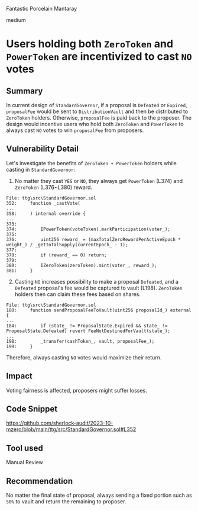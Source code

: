 Fantastic Porcelain Mantaray

medium

# Users holding both ````ZeroToken```` and ````PowerToken```` are incentivized to cast ````NO```` votes

## Summary
In current design of ````StandardGovernor````, if a proposal is ````Defeated```` or ````Expired````, ````proposalFee```` would be sent to ````DistributionVault```` and then be distributed to ````ZeroToken```` holders. Otherwise, ````proposalFee```` is paid back to the proposer. The design would incentive users who hold both ````ZeroToken```` and ````PowerToken```` to always cast ````NO```` votes to win ````proposalFee```` from proposers.

## Vulnerability Detail
Let's investigate the benefits of ````ZeroToken + PowerToken```` holders while casting in ````StandardGovernor````:
1. No matter they cast ````YES```` or ````NO````, they always get ````PowerToken```` (L374) and ````ZeroToken```` (L376\~L380) reward.
```solidity
File: ttg\src\StandardGovernor.sol
352:     function _castVote(
...
358:     ) internal override {
...
373: 
374:         IPowerToken(voteToken).markParticipation(voter_);
375: 
376:         uint256 reward_ = (maxTotalZeroRewardPerActiveEpoch * weight_) / _getTotalSupply(currentEpoch_ - 1);
377: 
378:         if (reward_ == 0) return;
379: 
380:         IZeroToken(zeroToken).mint(voter_, reward_);
381:     }

```
2. Casting ````NO```` increases possibility to make a proposal ````Defeated````, and a ````Defeated```` proposal's fee would be captured to vault (L198). ````ZeroToken```` holders then can claim these fees based on shares.
```solidity
File: ttg\src\StandardGovernor.sol
180:     function sendProposalFeeToVault(uint256 proposalId_) external {
...
184:         if (state_ != ProposalState.Expired && state_ != ProposalState.Defeated) revert FeeNotDestinedForVault(state_);
...
198:         _transfer(cashToken_, vault, proposalFee_);
199:     }

```

Therefore, always casting ````NO```` votes would maximize their return.

## Impact
Voting fairness is affected, proposers might suffer losses.

## Code Snippet
https://github.com/sherlock-audit/2023-10-mzero/blob/main/ttg/src/StandardGovernor.sol#L352

## Tool used

Manual Review

## Recommendation
No matter the final state of proposal, always sending a fixed portion such as ````50%```` to vault and return the remaining to proposer.